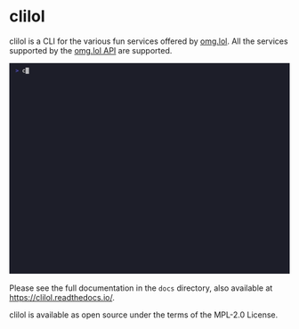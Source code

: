 # clilol

clilol is a CLI for the various fun services offered by
[omg.lol](https://omg.lol/). All the services supported by the [omg.lol
API](https://api.omg.lol) are supported.

![Screenshot](docs/clilol.gif "Screenshot")

Please see the full documentation in the `docs` directory, also
available at https://clilol.readthedocs.io/.

clilol is available as open source under the terms of the MPL-2.0
License.
